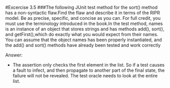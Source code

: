 #Excercise 3.5
###The following JUnit test method for the sort() method has a non-syntactic flaw.Find the flaw and describe it in terms of the RIPR model. Be as precise, specific, and concise as you can. For full credit, you must use the terminology introduced in the book.In the test method, names is an instance of an object that stores strings and has methods add(), sort(), and getFirst(),which do exactly what you would expect from their names. You can assume that the object names has been properly instantiated, and the add() and sort() methods have already been tested and work correctly

Answer:

- The assertion only checks the first element in the list. So if a test 
causes a fault to infect, and then propagate to another part of the final
state, the failure will not be revealed. The test oracle needs to look at
the entire list.
